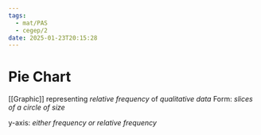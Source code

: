 ```yaml
---
tags:
  - mat/PAS
  - cegep/2
date: 2025-01-23T20:15:28
---
```


# Pie Chart

[[Graphic]] representing *relative frequency* of *qualitative data*
Form: *slices of a circle of size*

y-axis: *either frequency or relative frequency*